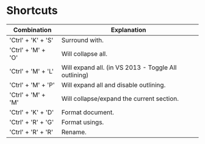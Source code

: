 # Shortcuts
| Combination | Explanation
| ------ | ------ |
| 'Ctrl' + 'K' + 'S' | Surround with. |
| 'Ctrl' + 'M' + 'O' | Will collapse all. |
| 'Ctrl' + 'M' + 'L' | Will expand all. (in VS 2013 - Toggle All outlining) |
| 'Ctrl' + 'M' + 'P' | Will expand all and disable outlining. |
| 'Ctrl' + 'M' + 'M' | Will collapse/expand the current section. |
| 'Ctrl' + 'K' + 'D' | Format document. |
| 'Ctrl' + 'R' + 'G' | Format usings. |
| 'Ctrl' + 'R' + 'R' | Rename. |
